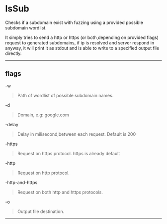 # IsSub

Checks if a subdomain exist with fuzzing using a provided possible subdomain wordlist.

It simply tries to send a http or https (or both,depending on provided flags) request to generated subdomains, if 
ip is resolved and server respond in anyway, it will print it as stdout and is able to write to a specified output file directly.

---

## flags

-w
> Path of wordlist of possible subdomain names.

-d
> Domain, e.g: google.com

-delay
> Delay in milisecond,between each request. Default is 200

-https
> Request on https protocol. https is already default

-http
> Request on http protocol.

-http-and-https
> Request on both http and https protocols.

-o
> Output file destination.

---
